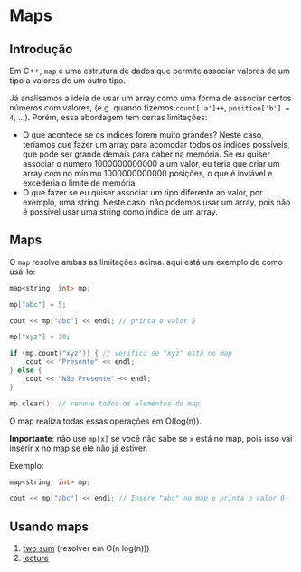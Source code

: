 # Maps

## Introdução

Em C++, `map` é uma estrutura de dados que permite associar valores de um tipo a valores de um outro tipo.

Já analisamos a ideia de usar um array como uma forma de associar certos números com valores, (e.g. quando fizemos `count['a']++`, `position['b'] = 4`, ...).
Porém, essa abordagem tem certas limitações:
- O que acontece se os índices forem muito grandes?
Neste caso, teríamos que fazer um array para acomodar todos os índices possíveis, que pode ser grande demais para caber na memória.
Se eu quiser associar o número 1000000000000 a um valor, eu teria que criar um array com no mínimo 1000000000000 posições, o que é inviável e excederia o limite de memória.
- O que fazer se eu quiser associar um tipo diferente ao valor, por exemplo, uma string.
Neste caso, não podemos usar um array, pois não é possível usar uma string como índice de um array.

## Maps

O `map` resolve ambas as limitações acima.
aqui está um exemplo de como usá-lo:
```cpp
map<string, int> mp;

mp["abc"] = 5;

cout << mp["abc"] << endl; // printa o valor 5

mp["xyz"] = 10;

if (mp.count("xyz")) { // verifica se "xyz" está no map
    cout << "Presente" << endl;
} else {
    cout << "Não Presente" << endl;
}

mp.clear(); // remove todos os elementos do map
```

O map realiza todas essas operações em O(log(n)).

**Importante**: não use `mp[x]` se você não sabe se `x` está no map, pois isso vai inserir x no map se ele não já estiver.

Exemplo:
```cpp
map<string, int> mp;

cout << mp["abc"] << endl; // Insere "abc" no map e printa o valor 0
```

## Usando maps

1. [two sum](https://leetcode.com/problems/two-sum/description/) (resolver em O(n log(n)))
2. [lecture](https://codeforces.com/problemset/problem/499/B)
